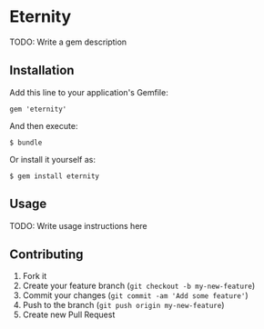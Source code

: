 # Eternity

TODO: Write a gem description

## Installation

Add this line to your application's Gemfile:

    gem 'eternity'

And then execute:

    $ bundle

Or install it yourself as:

    $ gem install eternity

## Usage

TODO: Write usage instructions here

## Contributing

1. Fork it
2. Create your feature branch (`git checkout -b my-new-feature`)
3. Commit your changes (`git commit -am 'Add some feature'`)
4. Push to the branch (`git push origin my-new-feature`)
5. Create new Pull Request
